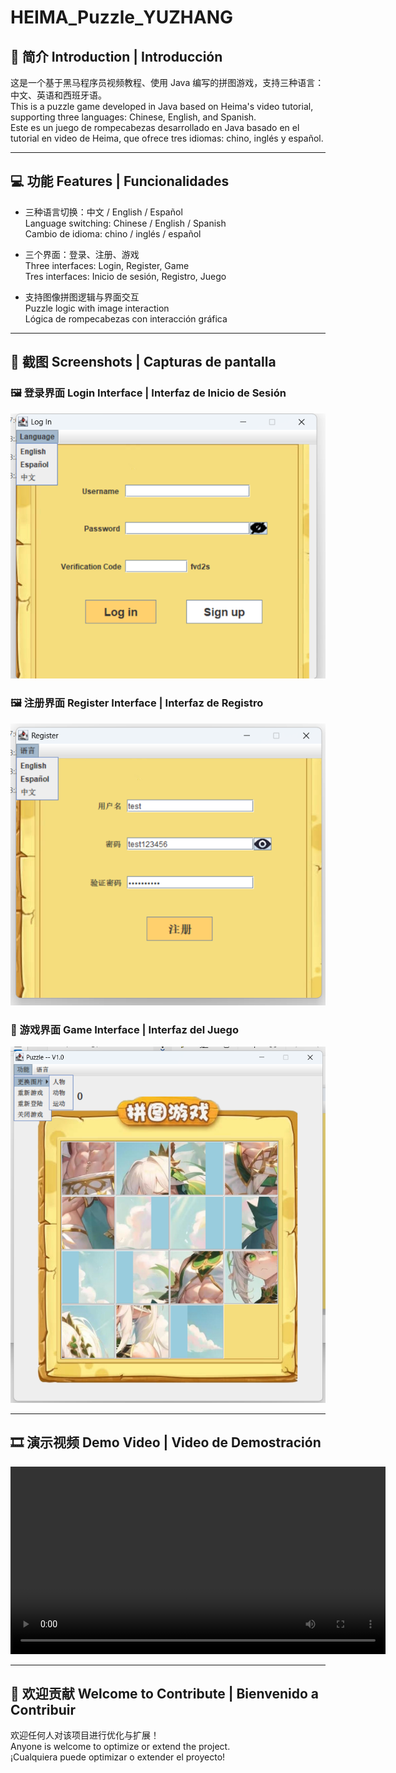 # HEIMA_Puzzle_YUZHANG

## 🧩 简介 Introduction | Introducción

这是一个基于黑马程序员视频教程、使用 Java 编写的拼图游戏，支持三种语言：中文、英语和西班牙语。  
This is a puzzle game developed in Java based on Heima's video tutorial, supporting three languages: Chinese, English, and Spanish.  
Este es un juego de rompecabezas desarrollado en Java basado en el tutorial en video de Heima, que ofrece tres idiomas: chino, inglés y español.

---

## 💻 功能 Features | Funcionalidades

- 三种语言切换：中文 / English / Español  
  Language switching: Chinese / English / Spanish  
  Cambio de idioma: chino / inglés / español

- 三个界面：登录、注册、游戏  
  Three interfaces: Login, Register, Game  
  Tres interfaces: Inicio de sesión, Registro, Juego

- 支持图像拼图逻辑与界面交互  
  Puzzle logic with image interaction  
  Lógica de rompecabezas con interacción gráfica

---

## 📸 截图 Screenshots | Capturas de pantalla

### 🖼 登录界面 Login Interface | Interfaz de Inicio de Sesión
![Login Screenshot](Readme-Resource/login.png)

### 🖼 注册界面 Register Interface | Interfaz de Registro
![Register Screenshot](Readme-Resource/register.png)

### 🧩 游戏界面 Game Interface | Interfaz del Juego
![Game Screenshot](Readme-Resource/main.png)

---

## 🎞️ 演示视频 Demo Video | Video de Demostración

<video src="Readme-Resource/simpledemo.mp4" controls width="600">
  Your browser does not support the video tag.
</video>

---

## 🙌 欢迎贡献 Welcome to Contribute | Bienvenido a Contribuir

欢迎任何人对该项目进行优化与扩展！  
Anyone is welcome to optimize or extend the project.  
¡Cualquiera puede optimizar o extender el proyecto!
